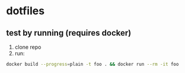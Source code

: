 # dotfiles

## test by running (requires docker)

1. clone repo
2. run:

```sh
docker build --progress=plain -t foo . && docker run --rm -it foo
```
